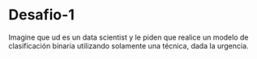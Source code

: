 # Desafio-1
Imagine que ud es un data scientist y le piden que realice un modelo de clasificación binaria utilizando solamente una técnica, dada la urgencia. 


